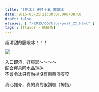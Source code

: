 ```yaml
---
title: '[刨冰] 正月十五 龍眼冰'
date: 2015-05-25T21:30:00.000+08:00
draft: false
aliases: [ "/2015/05/blog-post_25.html" ]
tags : [flavor - 螞蟻族]
---
```


超清甜的龍眼冰！！！  

[![](https://farm9.staticflickr.com/8769/17843781120_12d9e5bdb7_z.jpg)](https://farm9.staticflickr.com/8769/17843781120_12d9e5bdb7_z.jpg)

入口即溶，好爽耶～～～～  
配合椰果同水晶珠珠  
不會令冰只有融掉沒有東西咬咬咬  
  
真心推介，真的真的很讚喔（拇指）